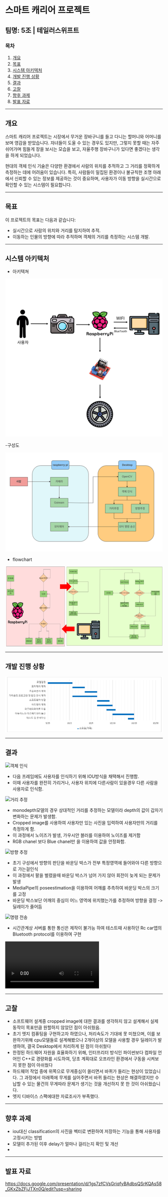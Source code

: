# 스마트 캐리어 프로젝트

## 팀명: 5조 | 테일러스위프트

### 목차
1. [개요](#개요)
2. [목표](#목표)
3. [시스템 아키텍처](#시스템-아키텍처)
4. [개발 진행 상황](#개발-진행-상황)
5. [결과](#결과)
6. [고찰](#고찰)
7. [향후 과제](#향후-과제)
8. [발표 자료](#발표-자료)
---

## 개요
스마트 캐리어 프로젝트는 시장에서 무거운 장바구니를 들고 다니는 할머니와 어머니를 보며 영감을 받았습니다. 자녀들이 도울 수 있는 경우도 있지만, 그렇지 못할 때는 자주 쉬어가며 힘들게 장을 보시는 모습을 보고, 자율주행 장바구니가 있다면 좋겠다는 생각을 하게 되었습니다.

현대의 객체 인식 기술은 다양한 환경에서 사람의 위치를 추적하고 그 거리를 정확하게 측정하는 데에 어려움이 있습니다. 특히, 사람들이 밀집된 환경이나 불규칙한 조명 아래에서 신뢰할 수 있는 정보를 제공하는 것이 중요하며, 사용자가 이동 방향을 실시간으로 확인할 수 있는 시스템이 필요합니다.

---

## 목표
이 프로젝트의 목표는 다음과 같습니다:

- 실시간으로 사람의 위치와 거리를 탐지하여 추적.
- 이동하는 인물의 방향에 따라 추적하며 객체의 거리를 측정하는 시스템 개발.

---

## 시스템 아키텍처

- 아키텍쳐
  
![아키텍쳐](images/아키텍쳐.png)

-구성도

![구성도](images/구성도.drawio.png)

- flowchart
  
![flowchart](images/flow_chart.drawio.png)

---

## 개발 진행 상황

![간트차트](images/ganttchart.png)

---

## 결과

![객체 인식](images/Object_Detection.gif)
- 다음 프레임에도 사용자를 인식하기 위해 IOU방식을 채택해서 진행함.
- 이때 사용자를 완전히 가리거나, 사용자 위치에 다른사람이 있을경우 다른 사람을 사용자로 인식함.

![거리 추정](images/Depth_Estimaion.gif)
- monodepth모델의 경우 상대적인 거리를 추정하는 모델이라 depth의 값이 갑자기 변화하는 문제가 발생함.
- Cropped image를 사용하여 사용자만 있는 사진을 입력하여 사용자만의 거리를 측정하게 함.
- 이 과정에서 노이즈가 발생, 가우시안 블러를 이용하여 노이즈를 제거함
- RGB chanel 보다 Blue chanel만 을 이용하여 값을 안정화함.

![방향 추정](images/Direction_Estimation.gif)
- 초기 구성에서 방향의 판단을 바운딩 박스가 전부 특정영역에 들어와야 다른 방향으로 가는걸인식
- 이 과정에서 팔을 벌렸을때 바운딩 박스가 넘어 가지 않아 회전이 늦게 되는 문제가 발생
- MediaPipe의 poseestimation을 이용하여 어깨를 추측하여 바운딩 박스의 크기를 고정
- 바운딩 박스보단 어깨의 중심이 어느 영역에 위치했는가를 추정하여 방향을 결정 -> 딜레이가 줄어듬

![명령 전송](images/Forward_and_Stop.gif)
- 시간관계상 서버를 통한 통신은 제작이 불가능 하여 테스트때 사용하던 Rc car앱의 Bluetooth protocol를 이용하여 구현

![시연영상](images/시연_영상.mp4)

---

## 고찰

- 소프트웨어 설계중 cropped image에 대한 결과를 생각하지 않고 설계해서 실제 동작이 목표만큼 원할하지 않았던 점이 아쉬웠음.
- 초기 엣지 컴퓨팅을 구현하고자 하였으나, 처리속도가 기대에 못 미쳤으며, 이를 보완하기위해 cpu모델들로 설계해봤으나 2개이상의 모델을 사용할 경우 딜레이가 발생하여, 결국 Desktop에서 처리하게 된 점이 아쉬웠다
- 한정된 하드웨어 자원을 효율화하기 위해, 인터프리터 방식인 파이썬보다 컴파일 언어인 C++로 경량화를 시도하여, 당초 계획대로 오프라인 환경에서 구동을 시켜보지 못한 점이 아쉬웠다
- 하드웨어 작업 중에 위쪽으로 무게중심이 쏠리면서 바퀴가 들리는 현상이 있었습니다. 그 과정에서 아래쪽에 무게를 실어주면서 바퀴 들리는 현상은 해결하였지만 수납할 수 있는 물건의 무게따라 문제가 생기는 것을 개선하지 못 한 것이 아쉬웠습니다.
- 엣지 디바이스 스팩에대한 자료조사가 부족했다.

---

## 향후 과제

- iou대신 classification의 사진을 벡터로 변환하여 저장하는 기능을 통해 사용자를 고정시키는 방법
- 모델이 추가된 이후 delay가 얼마나 걸리는지 확인 및 개선
- 

---
## 발표 자료
https://docs.google.com/presentation/d/1gs7zfCVsGriqfyBAdbsQSrKQAs58_GKxZbZFjJTXn0Q/edit?usp=sharing


